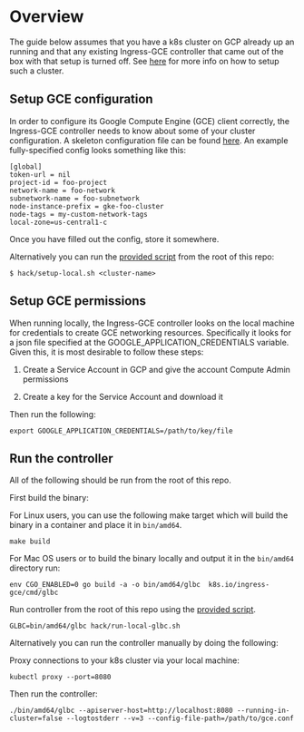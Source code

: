 # Overview

The guide below assumes that you have a k8s cluster on GCP already up an running
and that any existing Ingress-GCE controller that came out of the box with that
setup is turned off. See [here](../../contrib/cluster-setup.md) for more info on
how to setup such a cluster.

## Setup GCE configuration

In order to configure its Google Compute Engine (GCE) client correctly, the
Ingress-GCE controller needs to know about some of your cluster configuration.
A skeleton configuration file can be found [here](../resources/gce.conf). An
example fully-specified config looks something like this:

```console
[global]
token-url = nil
project-id = foo-project
network-name = foo-network
subnetwork-name = foo-subnetwork
node-instance-prefix = gke-foo-cluster
node-tags = my-custom-network-tags
local-zone=us-central1-c
```

Once you have filled out the config, store it somewhere.

Alternatively you can run the [provided script](../../../hack/setup-local.sh)
from the root of this repo:

```console
$ hack/setup-local.sh <cluster-name>
```

## Setup GCE permissions

When running locally, the Ingress-GCE controller looks on the local machine
for credentials to create GCE networking resources. Specifically it looks for a
json file specified at the GOOGLE_APPLICATION_CREDENTIALS variable. Given this,
it is most desirable to follow these steps:

1. Create a Service Account in GCP and give the account Compute Admin permissions

2. Create a key for the Service Account and download it

Then run the following:

```console
export GOOGLE_APPLICATION_CREDENTIALS=/path/to/key/file
```

## Run the controller

All of the following should be run from the root of this repo.

First build the binary:

For Linux users, you can use the following make target which will build the
binary in a container and place it in `bin/amd64`.

```console
make build
```

For Mac OS users or to build the binary locally and output it in the
`bin/amd64` directory run:

```console
env CGO_ENABLED=0 go build -a -o bin/amd64/glbc  k8s.io/ingress-gce/cmd/glbc
```

Run controller from the root of this repo using the [provided script](../../../hack/run-local-glbc.sh).

```console
GLBC=bin/amd64/glbc hack/run-local-glbc.sh
```

Alternatively you can run the controller manually by doing the following:

Proxy connections to your k8s cluster via your local machine:

```console
kubectl proxy --port=8080
```

Then run the controller:

```console
./bin/amd64/glbc --apiserver-host=http://localhost:8080 --running-in-cluster=false --logtostderr --v=3 --config-file-path=/path/to/gce.conf
```
